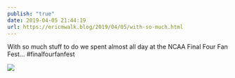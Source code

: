 ```yaml
---
publish: "true"
date: 2019-04-05 21:44:19
url: https://ericmwalk.blog/2019/04/05/with-so-much.html
---
```


With so much stuff to do we spent almost all day at the NCAA Final Four Fan Fest... #finalfourfanfest

![](https://ericmwalk.blog/uploads/2022/401423b4ff.jpg)